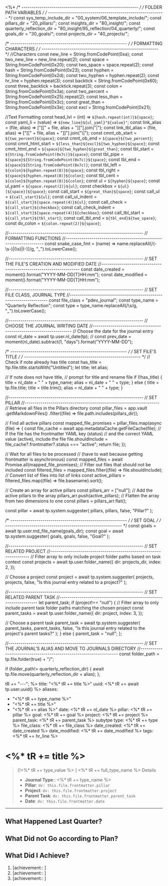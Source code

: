 <%*
/* ---------------------------------------------------------- */
/*                    FOLDER PATH VARIABLES                   */
/* ---------------------------------------------------------- */
const sys_temp_include_dir = "00_system/06_template_include/";
const pillars_dir = "20_pillars/";
const insights_dir = "80_insight/";
const quarterly_reflection_dir = "80_insight/95_reflection/04_quarterly/";
const goals_dir = "30_goals/";
const projects_dir = "40_projects/";

/* ---------------------------------------------------------- */
/*                    FORMATTING CHARACTERS                   */
/* ---------------------------------------------------------- */
//Characters
const new_line = String.fromCodePoint(0xa);
const two_new_line = new_line.repeat(2);
const space = String.fromCodePoint(0x20);
const two_space = space.repeat(2);
const hash = String.fromCodePoint(0x23);
const hyphen = String.fromCodePoint(0x2d);
const two_hyphen = hyphen.repeat(2);
const hr_line = hyphen.repeat(3);
const backtick = String.fromCodePoint(0x60);
const three_backtick = backtick.repeat(3);
const colon = String.fromCodePoint(0x3a);
const two_percent = String.fromCodePoint(0x25).repeat(2);
const less_than = String.fromCodePoint(0x3c);
const great_than = String.fromCodePoint(0x3e);
const excl = String.fromCodePoint(0x21);

//Text Formatting
const head_lvl = (int) => `${hash.repeat(int)}${space}`;
const yaml_li = (value) => `${new_line}${ul_yaml}"${value}"`;
const link_alias = (file, alias) => ["[[" + file, alias + "]]"].join("|");
const link_tbl_alias = (file, alias) => ["[[" + file, alias + "]]"].join("\\|");
const cmnt_ob_start = `${two_percent}${space}`;
const cmnt_ob_end = `${space}${two_percent}`;
const cmnt_html_start = `${less_than}${excl}${two_hyphen}${space}`;
const cmnt_html_end = `${space}${two_hyphen}${great_than}`;
const tbl_start = `${String.fromCodePoint(0x7c)}${space}`;
const tbl_pipe = `${space}${String.fromCodePoint(0x7c)}${space}`;
const tbl_end = `${space}${String.fromCodePoint(0x7c)}`;
const tbl_left = `${colon}${hyphen.repeat(8)}${space}`;
const tbl_right = `${space}${hyphen.repeat(8)}${colon}`;
const tbl_cent = `${colon}${hyphen.repeat(8)}${colon}`;
const ul = `${hyphen}${space}`;
const ul_yaml = `${space.repeat(2)}${ul}`;
const checkbox = `${ul}[${space}]${space}`;
const call_start = `${great_than}${space}`;
const call_ul = `${call_start}${ul}`;
const call_ul_indent = `${call_start}${space.repeat(4)}${ul}`;
const call_check = `${call_start}${checkbox}`;
const call_check_indent = `${call_start}${space.repeat(4)}${checkbox}`;
const call_tbl_start = `${call_start}${tbl_start}`;
const call_tbl_end = `${tbl_end}${two_space}`;
const dv_colon = `${colon.repeat(2)}${space}`;

//-------------------------------------------------------------------
// FORMATTING FUNCTIONS
//-------------------------------------------------------------------
const snake_case_fmt = (name) =>
  name.replaceAll(/(\-\s\-)|(\s)|(\-)]/g, "_").toLowerCase();

//-------------------------------------------------------------------
// SET THE FILE'S CREATION AND MODIFIED DATE
//-------------------------------------------------------------------
const date_created = moment().format("YYYY-MM-DD[T]HH:mm");
const date_modified = moment().format("YYYY-MM-DD[T]HH:mm");

//-------------------------------------------------------------------
// SET FILE CLASS, JOURNAL TYPE
//-------------------------------------------------------------------
const file_class = "pdev_journal";
const type_name = "Quarterly Reflection";
const type = type_name.replaceAll(/\s/g, "_").toLowerCase();

//-------------------------------------------------------------------
// CHOOSE THE JOURNAL WRITING DATE
//-------------------------------------------------------------------
// Choose the date for the journal entry
const nl_date = await tp.user.nl_date(tp);
// const prev_date = moment(nl_date).subtract(1, "days").format("YYYY-MM-DD");

/* ---------------------------------------------------------- */
/*                      SET FILE'S TITLE                      */
/* ---------------------------------------------------------- */
// Check if note already has title
const has_title = !tp.file.title.startsWith("Untitled");
let title;
let alias;

// If note does not have title,
// prompt for title and rename file
if (!has_title) {
  title = nl_date + " " + type_name;
  alias = nl_date + " " + type;
} else {
  title = tp.file.title;
  title = title.trim();
  alias = nl_date + " " + type;
}

//-------------------------------------------------------------------
// SET PILLAR
//-------------------------------------------------------------------
// Retrieve all files in the Pillars directory
const pillar_files = app.vault
  .getMarkdownFiles()
  .filter((file) => file.path.includes(pillars_dir));

// Find all active pillars
const mapped_file_promises = pillar_files.map(async (file) => {
  const file_cache = await app.metadataCache.getFileCache(file);
  // If the file has the frontmatter YAML key (status)
  // and the correct YAML value (active), include the file
  file.shouldInclude = file_cache?.frontmatter?.status === "active";
  return file;
});

// Wait for all files to be processed
// (have to wait because getting frontmatter is asynchronous)
const mapped_files = await Promise.all(mapped_file_promises);
// Filter out files that should not be included
const filtered_files = mapped_files.filter((file) => file.shouldInclude);
// Convert list of files into list of links
const active_pillars = filtered_files.map((file) => file.basename).sort();

// Create an array for active pillars
const pillars_arr = ["null"];
// Add the active pillars to the array
pillars_arr.push(active_pillars);
// Flatten the array from two dimensions to one
const pillars = pillars_arr.flat();

const pillar = await tp.system.suggester(
  pillars,
  pillars,
  false,
  "Pillar?"
);

/* ---------------------------------------------------------- */
/*                          SET GOAL                          */
/* ---------------------------------------------------------- */
const goals = await tp.user.md_file_name(goals_dir);
const goal = await tp.system.suggester(
  goals,
  goals,
  false,
  "Goal?"
);

//-------------------------------------------------------------------
// SET RELATED PROJECT
//-------------------------------------------------------------------
// Filter array to only include project folder paths based on task context
const projects = await tp.user.folder_name({
  dir: projects_dir,
  index: 2,
});

// Choose a project
const project = await tp.system.suggester(
  projects,
  projects,
  false,
  "Is this journal entry related to a project?"
);

//-------------------------------------------------------------------
// SET RELATED PARENT TASK
//-------------------------------------------------------------------
let parent_task;
if (project!== "null") {
  // Filter array to only include parent task folder paths matching the chosen project
  const parent_tasks = await tp.user.folder_name({
    dir: project,
    index: 3,
  });

  // Choose a parent task
  parent_task = await tp.system.suggester(
    parent_tasks,
    parent_tasks,
    false,
    "Is this journal entry related to the project's parent tasks?"
);
} else {
  parent_task = "null";
};

//-------------------------------------------------------------------
// SET THE JOURNAL'S ALIAS AND MOVE TO JOURNALS DIRECTORY
//-------------------------------------------------------------------
const folder_path = tp.file.folder(true) + "/";

if (folder_path!= quarterly_reflection_dir) {
   await tp.file.move(quarterly_reflection_dir + alias);
};

tR += "---";
%>
title: "<%* tR += title %>"
uuid: <%* tR += await tp.user.uuid() %>
aliases:
  - "<%* tR += type_name %>"
  - "<%* tR += title %>"
  - "<%* tR += alias %>"
date: <%* tR += nl_date %>
pillar: <%* tR += pillar %>
goal: <%* tR += goal %>
project: <%* tR += project %>
parent_task: <%* tR += parent_task %>
subytpe
type: <%* tR += type %>
file_class: <%* tR += file_class %>
date_created: <%* tR += date_created %>
date_modified: <%* tR += date_modified %>
tags:
<%* tR += hr_line %>
# <%* tR += title %>

> [!<%* tR += type_value %> ] <%* tR += full_type_name %> Details
>
> - **Journal Type**:: <%* tR += type_name %>
> - **Pillar**: `dv: this.file.frontmatter.pillar`
> - **Project**: `dv: this.file.frontmatter.project`
> - **Parent Task**: `dv: this.file.frontmatter.parent_task`
> - **Date**: `dv: this.file.frontmatter.date`

---

## What Happened Last Quarter?

## What Did not Go according to Plan?

## What Did I Achieve?

1. [achievement:: ]
2. [achievement:: ]
3. [achievement:: ]
